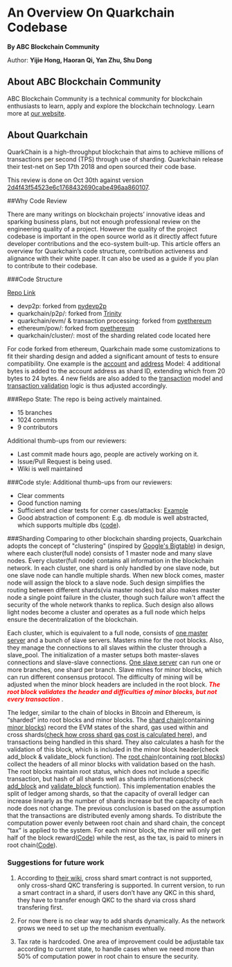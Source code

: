 # An Overview On Quarkchain Codebase 

__By ABC Blockchain Community__

Author: __Yijie Hong, Haoran Qi, Yan Zhu, Shu Dong__


## About ABC Blockchain Community

ABC Blockchain Community is a technical community for blockchain enthusiasts to learn, apply and explore the blockchain technology. Learn more at [our website](www.abcer.world). 


## About Quarkchain

QuarkChain is a high-throughput blockchain that aims to achieve millions of transactions per second (TPS) through use of sharding. Quarkchain release their test-net on Sep 17th 2018 and open sourced their code base. 

This review is done on Oct 30th against version [2d4f43f54523e6c1768432690cabe496aa860107](https://github.com/QuarkChain/pyquarkchain/tree/2d4f43f54523e6c1768432690cabe496aa860107/quarkchain).


##Why Code Review

There are many writings on blockchain projects’ innovative ideas and sparking business plans, but not enough professional review on the engineering quality of a project. However the quality of the project codebase is important in the open source world as it directly affect future developer contributions and the eco-system built-up. This article offers an overview for Quarkchain’s code structure, contribution activeness and alignance with their white paper. It can also be used as a guide if you plan to contribute to their codebase. 

###Code Structure

[Repo Link](https://github.com/QuarkChain/pyquarkchain/tree/)

 - devp2p: forked from [pydevp2p](https://github.com/ethereum/pydevp2p/tree/develop/devp2p)
 - quarkchain/p2p/: forked from [Trinity](https://github.com/ethereum/py-evm/tree/master/p2p)
 - quarkchain/evm/ & transaction processing: forked from [pyethereum](https://github.com/ethereum/pyethereum/tree/develop/ethereum)
 - ethereum/pow/: forked from [pyethereum](https://github.com/ethereum/pyethereum/tree/develop/ethereum/pow)
 - quarkchain/cluster/: most of the sharding related code located here

For code forked from ethereum, Quarkchain made some customizations to fit their sharding design and added a significant amount of tests to ensure compatibility. One example is the [account](https://github.com/QuarkChain/pyquarkchain/blob/2d4f43f54523e6c1768432690cabe496aa860107/quarkchain/accounts.py#L40) and [address](https://github.com/QuarkChain/pyquarkchain/blob/2d4f43f54523e6c1768432690cabe496aa860107/quarkchain/core.py#L325) Model: 4 additional bytes is added to the account address as shard ID, extending which from 20 bytes to 24 bytes. 4 new fields are also added to the [transaction](https://github.com/QuarkChain/pyquarkchain/blob/2d4f43f54523e6c1768432690cabe496aa860107/quarkchain/evm/transactions.py#L61-L64) model and [transaction validation](https://github.com/QuarkChain/pyquarkchain/blob/2d4f43f54523e6c1768432690cabe496aa860107/quarkchain/cluster/shard_state.py#L193) logic is thus adjusted accordingly.

###Repo State:
The repo is being actively maintained.
 
 - 15 branches
 - 1024 commits
 - 9 contributors

Additional thumb-ups from our reviewers: 
 
 - Last commit made hours ago, people are actively working on it.
 - Issue/Pull Request is being used.
 - Wiki is well maintained

###Code style:
Additional thumb-ups from our reviewers: 
 
 - Clear comments
 - Good function naming
 - Sufficient and clear tests for corner cases/attacks: [Example](https://github.com/QuarkChain/pyquarkchain/blob/2d4f43f54523e6c1768432690cabe496aa860107/quarkchain/cluster/tests/test_root_state.py#L371)
 - Good abstraction of component: E.g. db module is well abstracted, which supports multiple dbs ([code](https://github.com/QuarkChain/pyquarkchain/blob/master/quarkchain/db.py)).

###Sharding
Comparing to other blockchain sharding projects, Quarkchain adopts the concept of "clustering" (inspired by [Google's Bigtable](https://en.wikipedia.org/wiki/Bigtable)) in design, where each cluster(full node) consists of 1 master node and many slave nodes. Every cluster(full node) contains all information in the blockchain network. In each cluster, one shard is only handled by one slave node, but one slave node can handle multiple shards. When new block comes, master node will assign the block to a slave node. Such design simplifies the routing between different shards(via master nodes) but also makes master node a single point failure in the cluster, though such failure won't affect the security of the whole network thanks to replica. Such design also allows light nodes become a cluster and operates as a full node which helps ensure the decentralization of the blockchain.

Each cluster, which is equivalent to a full node, consists of [one master server](https://github.com/QuarkChain/pyquarkchain/blob/2d4f43f54523e6c1768432690cabe496aa860107/quarkchain/cluster/master.py#L531) and a bunch of slave servers. Masters mine for the root blocks. Also, they manage the connections to all slaves within the cluster through a slave_pool. The initialization of a master setups both master-slaves connections and slave-slave connections. [One slave server](https://github.com/QuarkChain/pyquarkchain/blob/2d4f43f54523e6c1768432690cabe496aa860107/quarkchain/cluster/slave.py#L777) can run one or more branches, one shard per branch. Slave mines for minor blocks, which can run different consensus protocol. The difficulty of mining will be adjusted when the minor block headers are included in the root block. <span style="color:red"> ___The root block validates the header and difficulties of minor blocks, but not every transaction___ </span>.

The ledger, similar to the chain of blocks in Bitcoin and Ethereum, is “sharded” into root blocks and minor blocks. The [shard chain](https://github.com/QuarkChain/pyquarkchain/blob/2d4f43f54523e6c1768432690cabe496aa860107/quarkchain/cluster/shard_state.py)(containing [minor blocks](https://github.com/QuarkChain/pyquarkchain/blob/2d4f43f54523e6c1768432690cabe496aa860107/quarkchain/core.py#L723)) record the EVM states of the shard, gas used within and cross shards([check how cross shard gas cost is calculated here](https://github.com/QuarkChain/pyquarkchain/blob/2d4f43f54523e6c1768432690cabe496aa860107/quarkchain/cluster/shard_state.py#L858-L863)), and transactions being handled in this shard. They also calculates a hash for the validation of this block, which is included in the minor block header(check add_block & validate_block function). The [root chain](https://github.com/QuarkChain/pyquarkchain/blob/2d4f43f54523e6c1768432690cabe496aa860107/quarkchain/cluster/root_state.py)(containing [root blocks](https://github.com/QuarkChain/pyquarkchain/blob/2d4f43f54523e6c1768432690cabe496aa860107/quarkchain/core.py#L938)) collect the headers of all minor blocks with validation based on the hash. The root blocks maintain root status, which does not include a specific transaction, but hash of all shards well as shards informations(check [add_block](https://github.com/QuarkChain/pyquarkchain/blob/2d4f43f54523e6c1768432690cabe496aa860107/quarkchain/cluster/root_state.py#L392) and [validate_block](https://github.com/QuarkChain/pyquarkchain/blob/2d4f43f54523e6c1768432690cabe496aa860107/quarkchain/cluster/root_state.py#L277) function). This implementation enables the split of ledger among shards, so that the capacity of overall ledger can increase linearly as the number of shards increase but the capacity of each node does not change. The previous conclusion is based on the assumption that the transactions are distributed evenly among shards. To distribute the computation power evenly between root chain and shard chain, the concept “tax” is applied to the system. For each minor block, the miner will only get half of the block reward([Code](https://github.com/QuarkChain/pyquarkchain/blob/2d4f43f54523e6c1768432690cabe496aa860107/quarkchain/cluster/shard_state.py#L560-L561)) while the rest, as the tax, is paid to miners in root chain([Code](https://github.com/QuarkChain/pyquarkchain/blob/2d4f43f54523e6c1768432690cabe496aa860107/quarkchain/cluster/root_state.py#L205-L209)).

### Suggestions for future work
1. According to [their wiki](https://github.com/QuarkChain/pyquarkchain/wiki/Smart-Contract), cross shard smart contract is not supported, only cross-shard QKC transfering is supported. In current version, to run a smart contract in a shard, if users don’t have any QKC in this shard, they have to transfer enough QKC to the shard via cross shard transfering first.

2. For now there is no clear way to add shards dynamically. As the network grows we need to set up the mechanism eventually.

3. Tax rate is hardcoded. One area of improvement could be adjustable tax according to current state, to handle cases when we need more than 50% of computation power in root chain to ensure the security.
